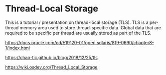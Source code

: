 # Thread-Local Storage

This is a tutorial / presentation on thread-local storage (TLS).
TLS is a per-thread memory area used to store thread-specific data.
Global data that are required to be specific per thread are usually stored as part of the TLS.

https://docs.oracle.com/cd/E19120-01/open.solaris/819-0690/chapter8-1/index.html

https://chao-tic.github.io/blog/2018/12/25/tls

https://wiki.osdev.org/Thread_Local_Storage
